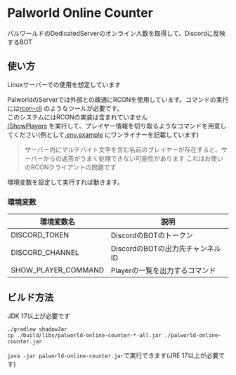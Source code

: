 # Palworld Online Counter

パルワールドのDedicatedServerのオンライン人数を取得して、Discordに反映するBOT

## 使い方

Linuxサーバーでの使用を想定しています

PalworldのServerでは外部との疎通にRCONを使用しています。コマンドの実行には[rcon-cli](https://github.com/gorcon/rcon-cli)
のようなツールが必要です。  
このシステムにはRCONの実装は含まれていません  
[/ShowPlayers](https://tech.palworldgame.com/server-commands#:~:text=your%20current%20location-,%2Fshowplayers,-Show%20information%20on)
を実行して、プレイヤー情報を切り取るようなコマンドを用意してください(例として[.env.example](.env.example)
にワンライナーを記載しています)
> サーバー内にマルチバイト文字を含む名前のプレイヤーが存在すると、サーバーからの返答がうまく処理できない可能性があります
> これはお使いのRCONクライアントの問題です

環境変数を設定して実行すれば動きます。

### 環境変数

| 環境変数名               | 説明                     |
|---------------------|------------------------|
| DISCORD_TOKEN       | DiscordのBOTのトークン       |
| DISCORD_CHANNEL     | DiscordのBOTの出力先チャンネルID |
| SHOW_PLAYER_COMMAND | Playerの一覧を出力するコマンド     |

## ビルド方法

JDK 17以上が必要です

```shell
./gradlew shadowJar
cp ./build/libs/palworld-online-counter-*-all.jar ./palworld-online-counter.jar
```

`java -jar palworld-online-counter.jar`で実行できます(JRE 17以上が必要です)